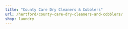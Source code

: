```yaml
---
title: "County Care Dry Cleaners & Cobblers"
url: /hertford/county-care-dry-cleaners-and-cobblers/
shop: laundry
---
```

